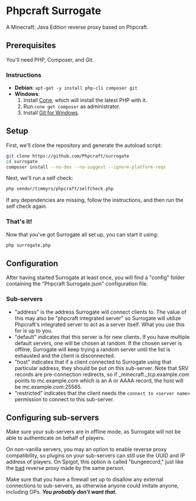 # Phpcraft Surrogate

A Minecraft: Java Edition reverse proxy based on Phpcraft.

## Prerequisites

You'll need PHP, Composer, and Git.

### Instructions

- **Debian**: `apt-get -y install php-cli composer git`
- **Windows**:
  1. Install [Cone](https://getcone.org), which will install the latest PHP with it.
  2. Run `cone get composer` as administrator.
  3. Install [Git for Windows](https://git-scm.com/download/win).

## Setup

First, we'll clone the repository and generate the autoload script:

```Bash
git clone https://github.com/Phpcraft/surrogate
cd surrogate
composer install --no-dev --no-suggest --ignore-platform-reqs
```

Next, we'll run a self check:

```Bash
php vendor/timmyrs/phpcraft/selfcheck.php
```

If any dependencies are missing, follow the instructions, and then run the self check again.

### That's it!

Now that you've got Surrogate all set up, you can start it using:

```Bash
php surrogate.php
```

## Configuration

After having started Surrogate at least once, you will find a "config" folder containing the "Phpcraft Surrogate.json" configuration file.

### Sub-servers

- "address" is the address Surrogate will connect clients to. The value of this may also be "phpcraft integrated server" so Surrogate will utilize Phpcraft's integrated server to act as a server itself. What you use this for is up to you.
- "default" indicates that this server is for new clients. If you have multiple default servers, one will be chosen at random. If the chosen server is offline, Surrogate will keep trying a random server until the list is exhausted and the client is disconnected.
- "host" indicates that if a client connected to Surrogate using that particular address, they should be put on this sub-server. Note that SRV records are pre-connection redirects, so if _minecraft._tcp.example.com points to mc.example.com which is an A or AAAA record, the host will be mc.example.com:25565.
- "restricted" indicates that the client needs the `connect to <server name>` permission to connect to this sub-server.

## Configuring sub-servers

Make sure your sub-servers are in offline mode, as Surrogate will not be able to authenticate on behalf of players.

On non-vanilla servers, you may an option to enable reverse proxy compatibility, so plugins on your sub-servers can still use the UUID and IP address of players. On Spigot, this option is called "bungeecord," just like the [bad](https://twitter.com/timmyRSde/status/1163853751033225216) reverse proxy made by the same person.

Make sure that you have a firewall set up to disallow any external connections to sub-servers, as otherwise anyone could imitate anyone, including OPs. ***You probably don't want that.***
